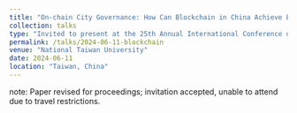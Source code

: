 ```yaml
---
title: "On-chain City Governance: How Can Blockchain in China Achieve Empowerment?"
collection: talks
type: "Invited to present at the 25th Annual International Conference on Digital Government Research - dg.o 2024"
permalink: /talks/2024-06-11-blockchain
venue: "National Taiwan University"
date: 2024-06-11
location: "Taiwan, China"
---
```


note: Paper revised for proceedings; invitation accepted, unable to attend due to travel restrictions.
